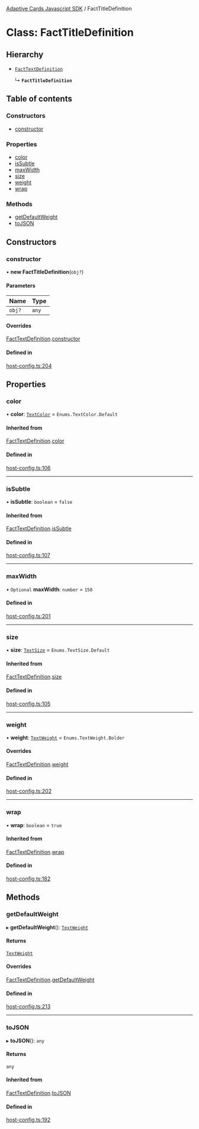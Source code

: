 [Adaptive Cards Javascript SDK](../README.md) / FactTitleDefinition

# Class: FactTitleDefinition

## Hierarchy

- [`FactTextDefinition`](FactTextDefinition.md)

  ↳ **`FactTitleDefinition`**

## Table of contents

### Constructors

- [constructor](FactTitleDefinition.md#constructor)

### Properties

- [color](FactTitleDefinition.md#color)
- [isSubtle](FactTitleDefinition.md#issubtle)
- [maxWidth](FactTitleDefinition.md#maxwidth)
- [size](FactTitleDefinition.md#size)
- [weight](FactTitleDefinition.md#weight)
- [wrap](FactTitleDefinition.md#wrap)

### Methods

- [getDefaultWeight](FactTitleDefinition.md#getdefaultweight)
- [toJSON](FactTitleDefinition.md#tojson)

## Constructors

### constructor

• **new FactTitleDefinition**(`obj?`)

#### Parameters

| Name | Type |
| :------ | :------ |
| `obj?` | `any` |

#### Overrides

[FactTextDefinition](FactTextDefinition.md).[constructor](FactTextDefinition.md#constructor)

#### Defined in

[host-config.ts:204](https://github.com/asseco-see/AdaptiveCards/blob/d5d2c7b75/source/nodejs/adaptivecards/src/host-config.ts#L204)

## Properties

### color

• **color**: [`TextColor`](../enums/TextColor.md) = `Enums.TextColor.Default`

#### Inherited from

[FactTextDefinition](FactTextDefinition.md).[color](FactTextDefinition.md#color)

#### Defined in

[host-config.ts:106](https://github.com/asseco-see/AdaptiveCards/blob/d5d2c7b75/source/nodejs/adaptivecards/src/host-config.ts#L106)

___

### isSubtle

• **isSubtle**: `boolean` = `false`

#### Inherited from

[FactTextDefinition](FactTextDefinition.md).[isSubtle](FactTextDefinition.md#issubtle)

#### Defined in

[host-config.ts:107](https://github.com/asseco-see/AdaptiveCards/blob/d5d2c7b75/source/nodejs/adaptivecards/src/host-config.ts#L107)

___

### maxWidth

• `Optional` **maxWidth**: `number` = `150`

#### Defined in

[host-config.ts:201](https://github.com/asseco-see/AdaptiveCards/blob/d5d2c7b75/source/nodejs/adaptivecards/src/host-config.ts#L201)

___

### size

• **size**: [`TextSize`](../enums/TextSize.md) = `Enums.TextSize.Default`

#### Inherited from

[FactTextDefinition](FactTextDefinition.md).[size](FactTextDefinition.md#size)

#### Defined in

[host-config.ts:105](https://github.com/asseco-see/AdaptiveCards/blob/d5d2c7b75/source/nodejs/adaptivecards/src/host-config.ts#L105)

___

### weight

• **weight**: [`TextWeight`](../enums/TextWeight.md) = `Enums.TextWeight.Bolder`

#### Overrides

[FactTextDefinition](FactTextDefinition.md).[weight](FactTextDefinition.md#weight)

#### Defined in

[host-config.ts:202](https://github.com/asseco-see/AdaptiveCards/blob/d5d2c7b75/source/nodejs/adaptivecards/src/host-config.ts#L202)

___

### wrap

• **wrap**: `boolean` = `true`

#### Inherited from

[FactTextDefinition](FactTextDefinition.md).[wrap](FactTextDefinition.md#wrap)

#### Defined in

[host-config.ts:182](https://github.com/asseco-see/AdaptiveCards/blob/d5d2c7b75/source/nodejs/adaptivecards/src/host-config.ts#L182)

## Methods

### getDefaultWeight

▸ **getDefaultWeight**(): [`TextWeight`](../enums/TextWeight.md)

#### Returns

[`TextWeight`](../enums/TextWeight.md)

#### Overrides

[FactTextDefinition](FactTextDefinition.md).[getDefaultWeight](FactTextDefinition.md#getdefaultweight)

#### Defined in

[host-config.ts:213](https://github.com/asseco-see/AdaptiveCards/blob/d5d2c7b75/source/nodejs/adaptivecards/src/host-config.ts#L213)

___

### toJSON

▸ **toJSON**(): `any`

#### Returns

`any`

#### Inherited from

[FactTextDefinition](FactTextDefinition.md).[toJSON](FactTextDefinition.md#tojson)

#### Defined in

[host-config.ts:192](https://github.com/asseco-see/AdaptiveCards/blob/d5d2c7b75/source/nodejs/adaptivecards/src/host-config.ts#L192)
